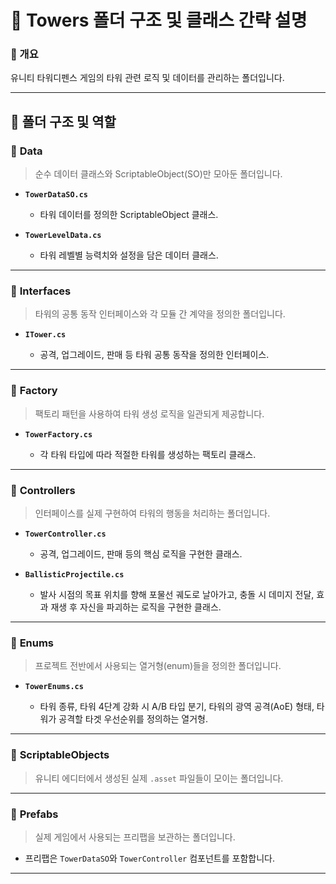 # 📂 Towers 폴더 구조 및 클래스 간략 설명

### 📌 개요

유니티 타워디펜스 게임의 타워 관련 로직 및 데이터를 관리하는 폴더입니다.

---

## 📁 폴더 구조 및 역할

### 🔹 **Data**

> 순수 데이터 클래스와 ScriptableObject(SO)만 모아둔 폴더입니다.

* **`TowerDataSO.cs`**

  * 타워 데이터를 정의한 ScriptableObject 클래스.
* **`TowerLevelData.cs`**

  * 타워 레벨별 능력치와 설정을 담은 데이터 클래스.

---

### 🔹 **Interfaces**

> 타워의 공통 동작 인터페이스와 각 모듈 간 계약을 정의한 폴더입니다.

* **`ITower.cs`**

  * 공격, 업그레이드, 판매 등 타워 공통 동작을 정의한 인터페이스.

---

### 🔹 **Factory**

> 팩토리 패턴을 사용하여 타워 생성 로직을 일관되게 제공합니다.

* **`TowerFactory.cs`**

  * 각 타워 타입에 따라 적절한 타워를 생성하는 팩토리 클래스.

---

### 🔹 **Controllers**

> 인터페이스를 실제 구현하여 타워의 행동을 처리하는 폴더입니다.

* **`TowerController.cs`**

  * 공격, 업그레이드, 판매 등의 핵심 로직을 구현한 클래스.
* **`BallisticProjectile.cs`**

  * 발사 시점의 목표 위치를 향해 포물선 궤도로 날아가고, 충돌 시 데미지 전달, 효과 재생 후 자신을 파괴하는 로직을 구현한 클래스.

---

### 🔹 **Enums**

> 프로젝트 전반에서 사용되는 열거형(enum)들을 정의한 폴더입니다.

* **`TowerEnums.cs`**

  * 타워 종류, 타워 4단계 강화 시 A/B 타입 분기, 타워의 광역 공격(AoE) 형태, 타워가 공격할 타겟 우선순위를 정의하는 열거형.

---

### 🔹 **ScriptableObjects**

> 유니티 에디터에서 생성된 실제 `.asset` 파일들이 모이는 폴더입니다.

---

### 🔹 **Prefabs**

> 실제 게임에서 사용되는 프리팹을 보관하는 폴더입니다.

* 프리팹은 `TowerDataSO`와 `TowerController` 컴포넌트를 포함합니다.

---
